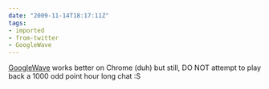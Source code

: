 ```yaml
---
date: "2009-11-14T18:17:11Z"
tags:
- imported
- from-twitter
- GoogleWave
---
```

[GoogleWave](/tags/googlewave) works better on Chrome \(duh) but still, DO NOT attempt to play back a 1000 odd point hour long chat :S

